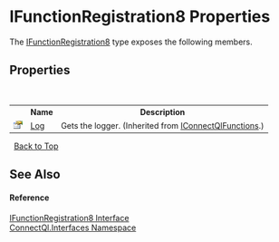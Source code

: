 # IFunctionRegistration8 Properties
 

The <a href="T_ConnectQl_Interfaces_IFunctionRegistration8">IFunctionRegistration8</a> type exposes the following members.


## Properties
&nbsp;<table><tr><th></th><th>Name</th><th>Description</th></tr><tr><td>![Public property](media/pubproperty.gif "Public property")</td><td><a href="P_ConnectQl_Interfaces_IConnectQlFunctions_Log">Log</a></td><td>
Gets the logger.
 (Inherited from <a href="T_ConnectQl_Interfaces_IConnectQlFunctions">IConnectQlFunctions</a>.)</td></tr></table>&nbsp;
<a href="#ifunctionregistration8-properties">Back to Top</a>

## See Also


#### Reference
<a href="T_ConnectQl_Interfaces_IFunctionRegistration8">IFunctionRegistration8 Interface</a><br /><a href="N_ConnectQl_Interfaces">ConnectQl.Interfaces Namespace</a><br />